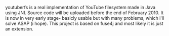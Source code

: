 youtuberfs is a real implementation of YouTube filesystem made in Java using JNI.
Source code will be uploaded before the end of February 2010.
It is now in very early stage- basicly usable but with many problems, which i'll solve ASAP (i hope). This project is based on fuse4j and most likely it is just an extension.